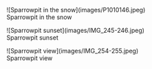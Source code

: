 <figure markdown>
  ![Sparrowpit in the snow](images/P1010146.jpeg)
  <figcaption>Sparrowpit in the snow</figcaption>
</figure>

<figure markdown>
  ![Sparrowpit sunset](images/IMG_245-246.jpeg)
  <figcaption>Sparrowpit sunset</figcaption>
</figure>

<figure markdown>
  ![Sparrowpit view](images/IMG_254-255.jpeg)
  <figcaption>Sparrowpit view</figcaption>
</figure>